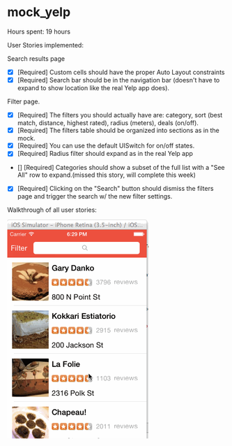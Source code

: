 mock_yelp
=========

Hours spent: 19 hours


User Stories implemented:

Search results page
* [x] [Required] Custom cells should have the proper Auto Layout constraints
* [x] [Required] Search bar should be in the navigation bar (doesn't have to expand to    show location like the real Yelp app does).

Filter page.
* [x] [Required] The filters you should actually have are: category, sort (best match, distance, highest rated), radius (meters), deals (on/off).
* [x] [Required] The filters table should be organized into sections as in the mock.
* [x] [Required] You can use the default UISwitch for on/off states.
* [x] [Required] Radius filter should expand as in the real Yelp app
* [] [Required] Categories should show a subset of the full list with a "See All" row to expand.(missed this story, will complete this week)
* [x] [Required] Clicking on the "Search" button should dismiss the filters page and trigger the search w/ the new filter settings.


Walkthrough of all user stories:

![Video Walkthrough](mock_yelp.gif)

